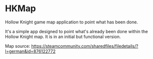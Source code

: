 # HKMap
Hollow Knight game map application to point what has been done.

It's a simple app designed to point what's already been done within the Hollow Knight map.
It is in an initial but functional version.

Map source: https://steamcommunity.com/sharedfiles/filedetails/?l=german&id=876122772
